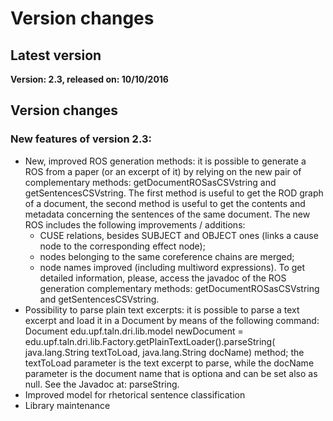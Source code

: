 # Version changes

## Latest version
**Version: 2.3, released on: 10/10/2016**

## Version changes

### New features of version 2.3:
* New, improved ROS generation methods: it is possible to generate a ROS from a paper (or an excerpt of it) by relying on the new pair of complementary methods: getDocumentROSasCSVstring and getSentencesCSVstring. The first method is useful to get the ROD graph of a document, the second method is useful to get the contents and metadata concerning the sentences of the same document. The new ROS includes the following improvements / additions:
  * CUSE relations, besides SUBJECT and OBJECT ones (links a cause node to the corresponding effect node);
  * nodes belonging to the same coreference chains are merged;
  * node names improved (including multiword expressions).
To get detailed information, please, access the javadoc of the ROS generation complementary methods: getDocumentROSasCSVstring and getSentencesCSVstring.
* Possibility to parse plain text excerpts: it is possible to parse a text excerpt and load it in a Document by means of the following command:
Document edu.upf.taln.dri.lib.model newDocument =
edu.upf.taln.dri.lib.Factory.getPlainTextLoader().parseString(
java.lang.String textToLoad, java.lang.String docName)
method; the textToLoad parameter is the text excerpt to parse, while the docName parameter is the document name that is optiona and can be set also as null. See the Javadoc at: parseString.
* Improved model for rhetorical sentence classification
* Library maintenance
